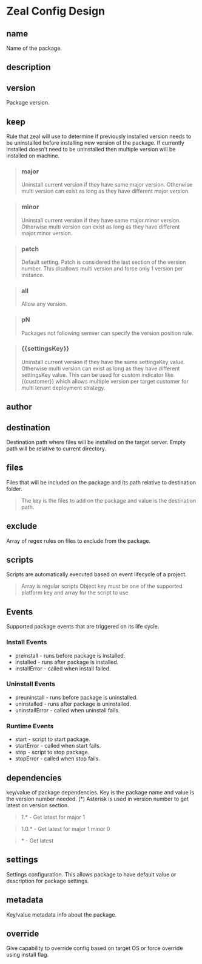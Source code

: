 # Zeal Config Design

## name
Name of the package.

## description

## version
Package version.

## keep
Rule that zeal will use to determine if previously installed version needs 
to be uninstalled before installing new version of the package. 
If currently installed doesn’t need to be uninstalled then multiple version will be installed on machine.

> ### major
>Uninstall current version if they have same major version. Otherwise
multi version can exist as long as they have different major version.

> ### minor
> Uninstall current version if they have same major.minor version.
Otherwise multi version can exist as long as they have different major.minor 
version.

> ### patch
> Default setting. Patch is considered the last section of the version number.
This disallows multi version and force only 1 version per instance.

> ### all
> Allow any version.

> ### pN
> Packages not following semver can specify the version position rule.

> ### {{settingsKey}}
> Uninstall current version if they have the same settingsKey value. Otherwise
multi version can exist as long as they have different settingsKey value.
This can be used for custom indicator like {{customer}} which allows multiple
version per target customer for multi tenant deployment strategy.



## author

## destination
Destination path where files will be installed on the target server. Empty path will be relative to current directory.

## files
Files that will be included on the package and its path relative to destination folder.

> The key is the files to add on the package and value is the destination path.

## exclude
Array of regex rules on files to exclude from the package.

## scripts
Scripts are automatically executed based on event lifecycle of a project.

> Array is regular scripts
Object key must be one of the supported platform key and array for the script to use

## Events
Supported package events that are triggered on its life cycle.

### Install Events
* preinstall - runs before package is installed.
* installed - runs after package is installed.
* installError - called when install failed.

### Uninstall Events
* preuninstall - runs before package is uninstalled.
* uninstalled - runs after package is uninstalled.
* uninstallError - called when uninstall fails.

### Runtime Events
* start - script to start package.
* startError - called when start fails.
* stop - script to stop package.
* stopError - called when stop fails.


## dependencies
key/value of package dependencies. Key is the package name and value is the version number needed. (*) Asterisk is used in version number to get latest on version section.
> 1.* - Get latest for major 1

> 1.0.* - Get latest for major 1 minor 0

>  \* - Get latest

## settings
Settings configuration. This allows package to have default value or description for package settings.

## metadata
Key/value metadata info about the package.

## override

Give capability to override config based on target OS or force override using install flag.
